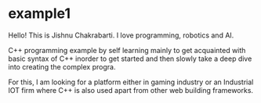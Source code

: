 # example1
Hello! This is Jishnu Chakrabarti. I love programming, robotics and AI.

C++ programming example by self learning mainly to get acquainted with basic syntax of C++ inorder to get started and then slowly take a deep dive into creating the complex progra.

For this, I am looking for a platform either in gaming industry or an Industrial IOT firm where C++ is also used apart from other web building frameworks.



